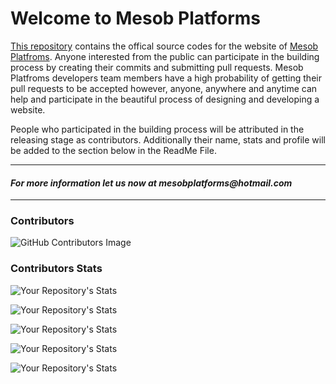 <h1>Welcome to Mesob Platforms</h1>

<a href="https://github.com/addisuderrese/Mesob-Platforms-Website">This repository</a> contains the offical source codes for the website of <a href="www.mesobplatforms.rf.gd">Mesob Platfroms</a>.
Anyone interested from the public can participate in the building process by creating their commits and submitting pull requests. Mesob Platfroms developers team members have a high probability of getting their pull requests to be accepted however, anyone, anywhere and anytime can help and participate in the beautiful process of designing and developing a website.

People who participated in the building process will be attributed in the releasing stage as contributors. Additionally their name, stats and profile will be added to the section below in the ReadMe File.
<hr>
<h4><i>For more information let us now at <a  mailto="mesobplatforms@hotmail.com">mesobplatforms@hotmail.com</a></i></h4>

<hr>

<h3>Contributors</h3>

![GitHub Contributors Image](https://contrib.rocks/image?repo=addisuderrese/Mesob-Platforms-Website)


<h3>Contributors Stats</h3>

![Your Repository's Stats](https://github-readme-stats.vercel.app/api?username=addisuderrese&show_icons=true)

![Your Repository's Stats](https://github-readme-stats.vercel.app/api?username=naolmideksa&show_icons=true)

![Your Repository's Stats](https://github-readme-stats.vercel.app/api?username=kaly3&show_icons=true)

![Your Repository's Stats](https://github-readme-stats.vercel.app/api?username=soretyz&show_icons=true)

![Your Repository's Stats](https://github-readme-stats.vercel.app/api?username=kennahope&show_icons=true)
